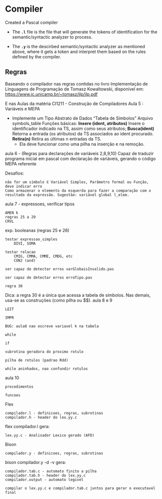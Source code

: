 # Compiler

Created a Pascal compiler

- The **`.l`** file is the file that will generate the tokens of identification for the semantic/syntactic analyzer to process. 

- The **`.y`** is the descirbed semantic/syntactic analyzer as mentioned above, where it gets a token and interpret them based on the rules defined by the compiler.


## Regras 
Baseando o compilador nas regras contidas no livro Implementação de Linguagens de Programação de Tomasz Kowaltowski, disponível em: 
https://www.ic.unicamp.br/~tomasz/ilp/ilp.pdf

E nas Aulas da matéria CI1211 - Construção de Compiladores 
Aula 5 : Variáveis e MEPA
 - Implemente um Tipo Abstrato de Dados “Tabela de Símbolos”
Arquivo symbols_table
    Funções básicas:
        __Insere (ident, atributos)__ Insere o identificador indicado na TS,
        assim como seus atributos;
        __Busca(ident)__ Retorna a entrada (os atributos) da TS
        associados ao ident procurado.
        __Retira(n)__ Retira as últimas n entradas da TS.
    - Ela deve funcionar como uma pilha na inserção e na remoção.

aula 6 - (Regras para declarações de variáveis 2,8,9,10)
    Capaz de traduzir programa inicial em pascal com declaração de variáveis, gerando o código MEPA referente

Desafios:

    não for um símbolo ∈ Variável Simples, Parâmetro formal ou Função, deve indicar erro
    Como armazenar o elemento da esquerda para fazer a comparação com o resultado da expressão. Sugestão: variável global l_elem.

aula 7 - expressoes, verificar tipos

    AMEN k
    regras 25 a 29
    CRVL

exp. booleanas (regras 25 e 26)

    testar expressao_simples
        DIVI, SOMA

    testar relacao
        CMIG, CMMA, CMME, CMDG, etc
        CONJ (and)

    ser capaz de detectar erros varGlobaisInvalido.pas

    ser capaz de detectar erros erroTipo.pas

    regra 30

Dica: a regra 30 é a única que acessa a tabela de símbolos. Nas demais, usa-se as construções (como pilha ou $$).
aula 8 e 9

    LEIT

    IMPR

    BUG: aula8 nao escreve variavel k na tabela

    while

    if

    subrotina geradora do proximo rotulo

    pilha de rotulos (padrao Rdd)

    while aninhados, nao confundir rotulos

aula 10

    procedimentos

    funcoes

Flex

    compilador.l - definicoes, regras, subrotinas
    compilador.h - header do lex.yy.c

flex compilador.l gera:

    lex.yy.c - Analisador Lexico gerado (AFD)

Bison

    compilador.y - definicoes, regras, subrotinas

bison compilador.y -d -v gera:

    compilador.tab.c - automato finito a pilha
    compilador.tab.h - header do lex.yy.c
    compilador.output - automato legivel

    compilar o lex.yy.c e compilador.tab.c juntos para gerar o executavel final


